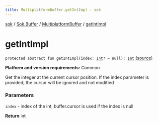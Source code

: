 ```yaml
---
title: MultiplatformBuffer.getIntImpl - sok
---
```


[sok](../../index.html) / [Sok.Buffer](../index.html) / [MultiplatformBuffer](index.html) / [getIntImpl](./get-int-impl.html)

# getIntImpl

`protected abstract fun getIntImpl(index: `[`Int`](https://kotlinlang.org/api/latest/jvm/stdlib/kotlin/-int/index.html)`? = null): `[`Int`](https://kotlinlang.org/api/latest/jvm/stdlib/kotlin/-int/index.html) [(source)](https://github.com/SeekDaSky/Sok/tree/master/common/sok-common/src/Sok/Buffer/MultiplatformBuffer.kt#L232)

**Platform and version requirements:** Common

Get the integer at the current cursor position. If the index parameter is provided, the cursor will be ignored and not modified

### Parameters

`index` - index of the int, buffer.cursor is used if the index is null

**Return**
int

